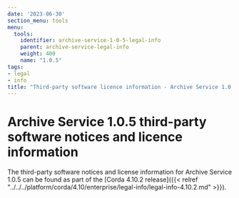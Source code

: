 ```yaml
---
date: '2023-06-30'
section_menu: tools
menu:
  tools:
    identifier: archive-service-1-0-5-legal-info
    parent: archive-service-legal-info
    weight: 400
    name: "1.0.5"
tags:
- legal
- info
title: "Third-party software licence information - Archive Service 1.0.5"
---
```


# Archive Service 1.0.5 third-party software notices and licence information

The third-party software notices and license information for Archive Service 1.0.5 can be found as part of the [Corda 4.10.2 release]({{< relref "../../../platform/corda/4.10/enterprise/legal-info/legal-info-4.10.2.md" >}}).